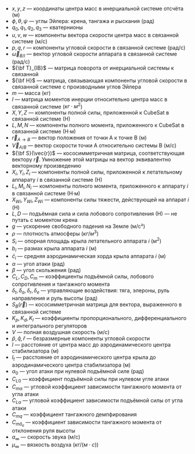- $x, y, z$ — координаты центра масс в инерциальной системе отсчёта (м)
- $\phi, \theta, \psi$ — углы Эйлера: крена, тангажа и рыскания (рад)
- $q_0, q_1, q_2, q_3$ — кватернионы
- $u, v, w$ — компоненты вектора скорости центра масс в связанной системе (м/с)
- $p, q, r$ — компоненты угловой скорости в связанной системе (рад/с)
- $\vec{\omega}_{B/I}$ — вектор угловой скорости аппарата в связанной системе (рад/с)
- ${\bf T}_{IB}$ — матрица поворота от инерциальной системы к связанной
- ${\bf H}$ — матрица, связывающая компоненты угловой скорости в связанной системе с производными углов Эйлера
- $m$ — масса (кг)
- $I$ — матрица моментов инерции относительно центра масс в связанной системе ($кг \cdot м^2$)
- $X, Y, Z$ — компоненты полной силы, приложенной к CubeSat в связанной системе (Н)
- $L, M, N$ — компоненты полного момента, приложенного к CubeSat в связанной системе (Н·м)
- ${\vec r}_{A \rightarrow B}$ — вектор положения от точки A к точке B (м)
- ${\vec V}_{A/B}$ — вектор скорости точки A относительно системы B (м/с)
- ${\bf S}(\vec{r})$ — кососимметричная матрица, соответствующая вектору $\vec{r}$. Умножение этой матрицы на вектор эквивалентно векторному произведению
- $X_i, Y_i, Z_i$ — компоненты полной силы, приложенной к летательному аппарату $i$ в связанной системе (Н)
- $L_i, M_i, N_i$ — компоненты полного момента, приложенного к аппарату $i$ в связанной системе (Н·м)
- $X_{Wi}, Y_{Wi}, Z_{Wi}$ — компоненты силы тяжести, действующей на аппарат $i$ (Н)
- $L, D$ — подъёмная сила и сила лобового сопротивления (Н) — не путать с моментом крена
- $g$ — ускорение свободного падения на Земле (м/с²)
- $\rho$ — плотность атмосферы ($кг/м^3$)
- $S_i$ — опорная площадь крыла летательного аппарата $i$ ($м^2$)
- $b_i$ — размах крыла аппарата $i$ (м)
- $\bar{c}_i$ — средняя аэродинамическая хорда крыла аппарата $i$ (м)
- $\alpha$ — угол атаки (рад)
- $\beta$ — угол скольжения (рад)
- $C_L, C_D, C_m$ — коэффициенты подъёмной силы, лобового сопротивления и тангажного момента
- $\delta_t, \delta_a, \delta_r, \delta_e$ — управляющие воздействия: тяга, элероны, руль направления и руль высоты (рад)
- $S_B(\vec{r})$ — кососимметричная матрица для вектора, выраженного в связанной системе
- $K_p, K_d, K_I$ — коэффициенты пропорционального, дифференциального и интегрального регуляторов
- $V$ — полная воздушная скорость (м/с)
- $\hat{p}, \hat{q}, \hat{r}$ — безразмерные компоненты угловой скорости
- $l$ — расстояние от центра масс до аэродинамического центра стабилизатора (м)
- $l_t$ — расстояние от аэродинамического центра крыла до аэродинамического центра стабилизатора (м)
- $\alpha_0$ — угол атаки при нулевой подъёмной силе (рад)
- $C_{L0}$ — коэффициент подъёмной силы при нулевом угле атаки
- $C_{m\alpha}$ — угловой коэффициент зависимости тангажного момента от угла атаки
- $C_{L\alpha}$ — угловой коэффициент зависимости подъёмной силы от угла атаки
- $C_{mq}$ — коэффициент тангажного демпфирования
- $C_{m\delta_e}$ — коэффициент зависимости тангажного момента от отклонения руля высоты
- $a_{\infty}$ — скорость звука (м/с)
- $\mu_{\infty}$ — вязкость воздуха ($кг/(м \cdot с)$)
